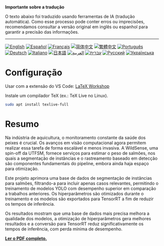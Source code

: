 **Importante sobre a tradução**

O texto abaixo foi traduzido usando ferramentas de IA (tradução automática). Como esse processo pode conter erros ou imprecisões, recomendamos consultar a versão original em inglês ou espanhol para garantir a precisão das informações.

---

[![English](https://img.shields.io/badge/lang-English-blue)](README.en.md)
[![Español](https://img.shields.io/badge/lang-Español-purple)](README.es.md)
[![Français](https://img.shields.io/badge/lang-Français-yellow)](README.fr.md)
[![简体中文](https://img.shields.io/badge/lang-简体中文-darkred)](README.zh_CN.md)
[![繁體中文](https://img.shields.io/badge/lang-繁體中文-darkblue)](README.zh_TW.md)
[![Português](https://img.shields.io/badge/lang-Português-brightgreen)](README.pt.md)
[![Deutsch](https://img.shields.io/badge/lang-Deutsch-blueviolet)](README.de.md)
[![Italiano](https://img.shields.io/badge/lang-Italiano-orange)](README.it.md)
[![日本語](https://img.shields.io/badge/lang-日本語-yellowgreen)](README.jp.md)
[![العربية](https://img.shields.io/badge/lang-العربية-lightgrey)](README.ar.md)
[![עברית](https://img.shields.io/badge/lang-עברית-teal)](README.he.md)
[![Русский](https://img.shields.io/badge/lang-Русский-lightblue)](README.ru.md)
[![Українська](https://img.shields.io/badge/lang-Українська-skyblue)](README.uk.md)


# Configuração
Usar com a extensão do VS Code: [LaTeX Workshop](https://marketplace.visualstudio.com/items?itemName=James-Yu.latex-workshop)

Instale um compilador TeX (ex.: TeX Live no Linux).
```bash
sudo apt install texlive-full
```

# Resumo
Na indústria de aquicultura, o monitoramento constante da saúde dos peixes é crucial. Os avanços em visão computacional agora permitem realizar essa tarefa de forma escalável e menos invasiva. A WildSense, uma spin-off da UTFSM, fornece serviços para estimar o peso de salmões, nos quais a segmentação de instâncias e o rastreamento baseado em detecção são componentes fundamentais do pipeline, embora ainda haja espaço para otimização.

Este projeto aprimora uma base de dados de segmentação de instâncias para salmões, filtrando-a para incluir apenas casos relevantes, permitindo o treinamento de modelos YOLO com desempenho superior em comparação a trabalhos anteriores. Os hiperparâmetros são otimizados durante o treinamento e os modelos são exportados para TensorRT a fim de reduzir os tempos de inferência.

Os resultados mostram que uma base de dados mais precisa melhora a qualidade dos modelos, a otimização de hiperparâmetros gera melhores resultados e a conversão para TensorRT reduz significativamente os tempos de inferência, com perda mínima de desempenho.

[**Ler o PDF completo.**](https://juliopchile.github.io/memoria-informe/main.pdf)